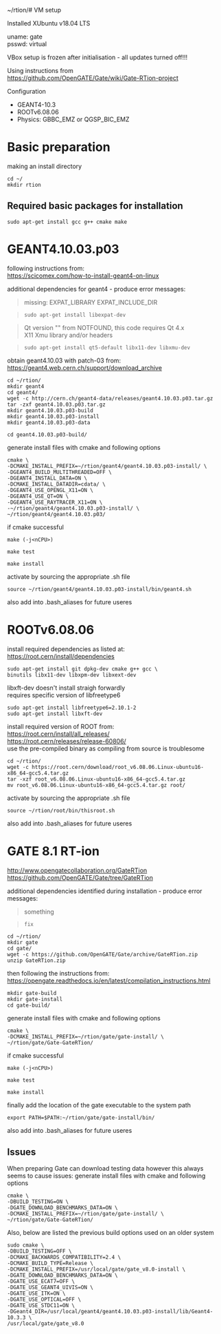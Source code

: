 ~/rtion/# VM setup

Installed XUbuntu v18.04 LTS

uname: gate<br>
psswd: virtual

VBox setup is frozen after initialisation - all updates turned off!!!

Using instructions from<br>
<https://github.com/OpenGATE/Gate/wiki/Gate-RTion-project>

Configuration

- GEANT4-10.3
- ROOTv6.08.06
- Physics: GBBC_EMZ or QGSP_BIC_EMZ

# Basic preparation

making an install directory<br>

```console
cd ~/
mkdir rtion
```

## Required basic packages for installation

```console
sudo apt-get install gcc g++ cmake make
```

# GEANT4.10.03.p03

following instructions from:<br>
<https://scicomex.com/how-to-install-geant4-on-linux>

additional dependencies for geant4 - produce error messages:

> missing: EXPAT_LIBRARY EXPAT_INCLUDE_DIR

> ```console
> sudo apt-get install libexpat-dev
> ```

> Qt version "" from NOTFOUND, this code requires Qt 4.x<br>
> X11 Xmu library and/or headers

> ```console
> sudo apt-get install qt5-default libx11-dev libxmu-dev
> ```

obtain geant4.10.03 with patch-03 from:<br>
<https://geant4.web.cern.ch/support/download_archive>

```console
cd ~/rtion/
mkdir geant4
cd geant4/
wget -c http://cern.ch/geant4-data/releases/geant4.10.03.p03.tar.gz
tar -zxf geant4.10.03.p03.tar.gz
mkdir geant4.10.03.p03-build
mkdir geant4.10.03.p03-install
mkdir geant4.10.03.p03-data
```

```console
cd geant4.10.03.p03-build/
```

generate install files with cmake and following options

```console
cmake \
-DCMAKE_INSTALL_PREFIX=~/rtion/geant4/geant4.10.03.p03-install/ \
-DGEANT4_BUILD_MULTITHREADED=OFF \
-DGEANT4_INSTALL_DATA=ON \
-DCMAKE_INSTALL_DATADIR=cdata/ \
-DGEANT4_USE_OPENGL_X11=ON \
-DGEANT4_USE_QT=ON \
-DGEANT4_USE_RAYTRACER_X11=ON \
-~/rtion/geant4/geant4.10.03.p03-install/ \
~/rtion/geant4/geant4.10.03.p03/
```

if cmake successful

```console
make (-j<nCPU>)

make test

make install
```

activate by sourcing the appropriate .sh file

```console
source ~/rtion/geant4/geant4.10.03.p03-install/bin/geant4.sh
```

also add into .bash_aliases for future useres

# ROOTv6.08.06

install required dependencies as listed at:<br>
<https://root.cern/install/dependencies>

```console
sudo apt-get install git dpkg-dev cmake g++ gcc \
binutils libx11-dev libxpm-dev libxext-dev
```

libxft-dev doesn't install straigh forwardly<br>
requires specific version of libfreetype6

```console
sudo apt-get install libfreetype6=2.10.1-2
sudo apt-get install libxft-dev
```

install required version of ROOT from:<br>
<https://root.cern/install/all_releases/><br>
<https://root.cern/releases/release-60806/><br>
use the pre-compiled binary as compiling from source is troublesome

```console
cd ~/rtion/
wget -c https://root.cern/download/root_v6.08.06.Linux-ubuntu16-x86_64-gcc5.4.tar.gz
tar -xzf root_v6.08.06.Linux-ubuntu16-x86_64-gcc5.4.tar.gz
mv root_v6.08.06.Linux-ubuntu16-x86_64-gcc5.4.tar.gz root/
```

activate by sourcing the appropriate .sh file

```console
source ~/rtion/root/bin/thisroot.sh
```

also add into .bash_aliases for future useres

# GATE 8.1 RT-ion

<http://www.opengatecollaboration.org/GateRTion><br>
<https://github.com/OpenGATE/Gate/tree/GateRTion>

additional dependencies identified during installation - produce error messages:

> something

> ```console
> fix
> ```

```console
cd ~/rtion/
mkdir gate
cd gate/
wget -c https://github.com/OpenGATE/Gate/archive/GateRTion.zip
unzip GateRTion.zip
```

then following the instructions from:<br>
<https://opengate.readthedocs.io/en/latest/compilation_instructions.html>

```console
mkdir gate-build
mkdir gate-install
cd gate-build/
```

generate install files with cmake and following options

```console
cmake \
-DCMAKE_INSTALL_PREFIX=~/rtion/gate/gate-install/ \
~/rtion/gate/Gate-GateRTion/
```

if cmake successful

```console
make (-j<nCPU>)

make test

make install
```

finally add the location of the gate executable to the system path

```console
export PATH=$PATH:~/rtion/gate/gate-install/bin/
```

also add into .bash_aliases for future useres

## Issues

When preparing Gate can download testing data however this always seems to cause issues: generate install files with cmake and following options

```console
cmake \
-DBUILD_TESTING=ON \
-DGATE_DOWNLOAD_BENCHMARKS_DATA=ON \
-DCMAKE_INSTALL_PREFIX=~/rtion/gate/gate-install/ \
~/rtion/gate/Gate-GateRTion/
```

Also, below are listed the previous build options used on an older system

```console
sudo cmake \
-DBUILD_TESTING=OFF \
-DCMAKE_BACKWARDS_COMPATIBILITY=2.4 \
-DCMAKE_BUILD_TYPE=Release \
-DCMAKE_INSTALL_PREFIX=/usr/local/gate/gate_v8.0-install \
-DGATE_DOWNLOAD_BENCHMARKS_DATA=ON \
-DGATE_USE_ECAT7=OFF \
-DGATE_USE_GEANT4_UIVIS=ON \
-DGATE_USE_ITK=ON \
-DGATE_USE_OPTICAL=OFF \
-DGATE_USE_STDC11=ON \
-DGeant4_DIR=/usr/local/geant4/geant4.10.03.p03-install/lib/Geant4-10.3.3 \
/usr/local/gate/gate_v8.0
```
